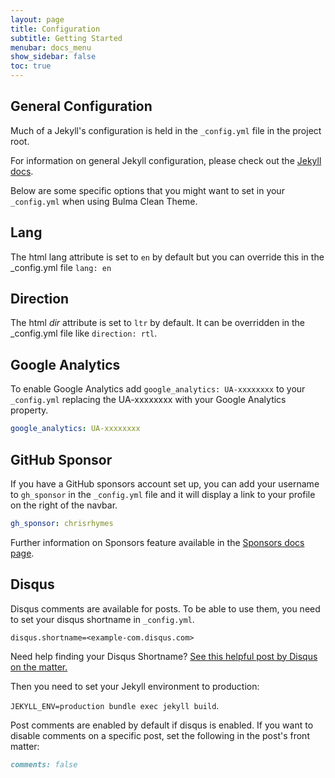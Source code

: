 ```yaml
---
layout: page
title: Configuration
subtitle: Getting Started
menubar: docs_menu
show_sidebar: false
toc: true
---
```


## General Configuration

Much of a Jekyll's configuration is held in the `_config.yml` file in the project root. 

For information on general Jekyll configuration, please check out the [Jekyll docs](https://jekyllrb.com/docs/configuration/).

Below are some specific options that you might want to set in your `_config.yml` when using Bulma Clean Theme.

## Lang

The html lang attribute is set to `en` by default but you can override this in the _config.yml file `lang: en`

## Direction
The html _dir_ attribute is set to `ltr` by default. It can be overridden in the _config.yml file like `direction: rtl`. 

## Google Analytics 

To enable Google Analytics add `google_analytics: UA-xxxxxxxx` to your `_config.yml` replacing the UA-xxxxxxxx with your Google Analytics property.

```yaml
google_analytics: UA-xxxxxxxx
```

## GitHub Sponsor

If you have a GitHub sponsors account set up, you can add your username to `gh_sponsor` in the `_config.yml` file and it will display a link to your profile on the right of the navbar.

```yaml
gh_sponsor: chrisrhymes
```

Further information on Sponsors feature available in the [Sponsors docs page](/docs/sponsors/).

## Disqus

Disqus comments are available for posts. To be able to use them, you need to set your disqus shortname in `_config.yml`. 
```
disqus.shortname=<example-com.disqus.com>  
```

Need help finding your Disqus Shortname?  [See this helpful post by Disqus on the matter.](https://help.disqus.com/en/articles/1717111-what-s-a-shortname)  

Then you need to set your Jekyll environment to production: 

```JEKYLL_ENV=production bundle exec jekyll build```. 

Post comments are enabled by default if disqus is enabled. If you want to disable comments on a specific post, set the following in the post's front matter: 

```markdown
comments: false
```
